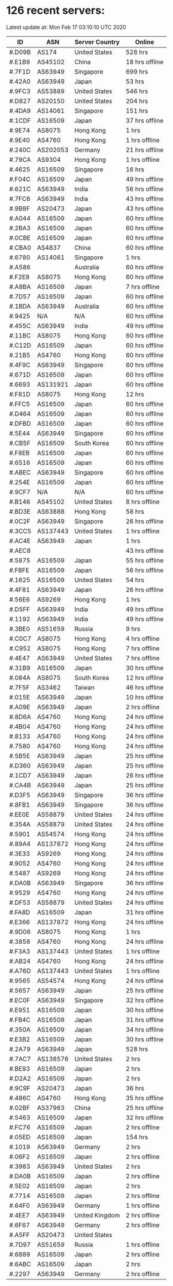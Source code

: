 # 126 recent servers:

Latest update at: Mon Feb 17 03:10:10 UTC 2020

| ID | ASN | Server Country | Online |
| -- | --- | -------------- | ------ |
| #.D09B | AS174 | United States | 528 hrs |
| #.E1B9 | AS45102 | China | 18 hrs offline |
| #.7F1D | AS63949 | Singapore | 699 hrs |
| #.42A0 | AS63949 | Japan | 53 hrs |
| #.9FC3 | AS53889 | United States | 546 hrs |
| #.D827 | AS20150 | United States | 204 hrs |
| #.4DA9 | AS14061 | Singapore | 151 hrs |
| #.1CDF | AS16509 | Japan | 37 hrs offline |
| #.9E74 | AS8075 | Hong Kong | 1 hrs |
| #.9E40 | AS4760 | Hong Kong | 1 hrs offline |
| #.240C | AS202053 | Germany | 21 hrs offline |
| #.79CA | AS9304 | Hong Kong | 1 hrs offline |
| #.4625 | AS16509 | Singapore | 16 hrs |
| #.F04C | AS16509 | Japan | 49 hrs offline |
| #.621C | AS63949 | India | 56 hrs offline |
| #.7FC6 | AS63949 | India | 43 hrs offline |
| #.9B8F | AS20473 | Japan | 43 hrs offline |
| #.A044 | AS16509 | Japan | 60 hrs offline |
| #.2BA3 | AS16509 | Japan | 60 hrs offline |
| #.0CBE | AS16509 | Japan | 60 hrs offline |
| #.CBA0 | AS4837 | China | 60 hrs offline |
| #.6780 | AS14061 | Singapore | 1 hrs |
| #.A586 |  | Australia | 60 hrs offline |
| #.F2E8 | AS8075 | Hong Kong | 60 hrs offline |
| #.A8BA | AS16509 | Japan | 7 hrs offline |
| #.7D57 | AS16509 | Japan | 60 hrs offline |
| #.1BDA | AS63949 | Australia | 60 hrs offline |
| #.9425 | N/A | N/A | 60 hrs offline |
| #.455C | AS63949 | India | 49 hrs offline |
| #.11BC | AS8075 | Hong Kong | 60 hrs offline |
| #.C12D | AS16509 | Japan | 60 hrs offline |
| #.21B5 | AS4760 | Hong Kong | 60 hrs offline |
| #.4F9C | AS63949 | Singapore | 60 hrs offline |
| #.671D | AS16509 | Japan | 60 hrs offline |
| #.6693 | AS131921 | Japan | 60 hrs offline |
| #.F81D | AS8075 | Hong Kong | 12 hrs |
| #.FFC5 | AS16509 | Japan | 60 hrs offline |
| #.D464 | AS16509 | Japan | 60 hrs offline |
| #.DFBD | AS16509 | Japan | 60 hrs offline |
| #.5E44 | AS63949 | Singapore | 60 hrs offline |
| #.CB5F | AS16509 | South Korea | 60 hrs offline |
| #.F8EB | AS16509 | Japan | 60 hrs offline |
| #.6516 | AS16509 | Japan | 60 hrs offline |
| #.ABEC | AS63949 | Singapore | 60 hrs offline |
| #.254E | AS16509 | Japan | 60 hrs offline |
| #.9CF7 | N/A | N/A | 60 hrs offline |
| #.B146 | AS45102 | United States | 8 hrs offline |
| #.BD3E | AS63888 | Hong Kong | 58 hrs |
| #.0C2F | AS63949 | Singapore | 26 hrs offline |
| #.3CC5 | AS137443 | United States | 1 hrs offline |
| #.AC4E | AS63949 | Japan | 1 hrs |
| #.AEC8 |  |  | 43 hrs offline |
| #.5875 | AS16509 | Japan | 55 hrs offline |
| #.FBFE | AS16509 | Japan | 56 hrs offline |
| #.1625 | AS16509 | United States | 54 hrs |
| #.4F81 | AS63949 | Japan | 26 hrs offline |
| #.56E6 | AS9269 | Hong Kong | 1 hrs |
| #.D5FF | AS63949 | India | 49 hrs offline |
| #.1192 | AS63949 | India | 49 hrs offline |
| #.3BE0 | AS51659 | Russia | 9 hrs |
| #.C0C7 | AS8075 | Hong Kong | 4 hrs offline |
| #.C952 | AS8075 | Hong Kong | 7 hrs offline |
| #.4E47 | AS63949 | United States | 7 hrs offline |
| #.31B9 | AS16509 | Japan | 30 hrs offline |
| #.084A | AS8075 | South Korea | 12 hrs offline |
| #.7F5F | AS3462 | Taiwan | 46 hrs offline |
| #.015E | AS63949 | Japan | 10 hrs offline |
| #.A09E | AS63949 | Japan | 2 hrs offline |
| #.8D6A | AS4760 | Hong Kong | 24 hrs offline |
| #.4B04 | AS4760 | Hong Kong | 24 hrs offline |
| #.8133 | AS4760 | Hong Kong | 24 hrs offline |
| #.7580 | AS4760 | Hong Kong | 24 hrs offline |
| #.5B5E | AS63949 | Japan | 25 hrs offline |
| #.D360 | AS63949 | Japan | 25 hrs offline |
| #.1CD7 | AS63949 | Japan | 26 hrs offline |
| #.CA4B | AS63949 | Japan | 25 hrs offline |
| #.D3F5 | AS63949 | Singapore | 36 hrs offline |
| #.8FB1 | AS63949 | Singapore | 36 hrs offline |
| #.EE0E | AS58879 | United States | 24 hrs offline |
| #.354A | AS58879 | United States | 24 hrs offline |
| #.5901 | AS54574 | Hong Kong | 24 hrs offline |
| #.89A4 | AS137872 | Hong Kong | 24 hrs offline |
| #.3E33 | AS9269 | Hong Kong | 24 hrs offline |
| #.9052 | AS4760 | Hong Kong | 24 hrs offline |
| #.5487 | AS9269 | Hong Kong | 24 hrs offline |
| #.DA0B | AS63949 | Singapore | 36 hrs offline |
| #.9529 | AS4760 | Hong Kong | 24 hrs offline |
| #.DF53 | AS58879 | United States | 24 hrs offline |
| #.FA8D | AS16509 | Japan | 31 hrs offline |
| #.E366 | AS137872 | Hong Kong | 24 hrs offline |
| #.9D06 | AS8075 | Hong Kong | 1 hrs |
| #.3858 | AS4760 | Hong Kong | 24 hrs offline |
| #.F3A3 | AS137443 | United States | 1 hrs offline |
| #.AB24 | AS4760 | Hong Kong | 24 hrs offline |
| #.A76D | AS137443 | United States | 1 hrs offline |
| #.9565 | AS54574 | Hong Kong | 24 hrs offline |
| #.5657 | AS63949 | Japan | 25 hrs offline |
| #.EC0F | AS63949 | Singapore | 32 hrs offline |
| #.E951 | AS16509 | Japan | 30 hrs offline |
| #.FB4C | AS16509 | Japan | 31 hrs offline |
| #.350A | AS16509 | Japan | 34 hrs offline |
| #.E3B2 | AS16509 | Japan | 30 hrs offline |
| #.2A79 | AS63949 | Japan | 528 hrs |
| #.7AC7 | AS138576 | United States | 2 hrs |
| #.BE93 | AS16509 | Japan | 2 hrs |
| #.D2A2 | AS16509 | Japan | 2 hrs |
| #.9C9F | AS20473 | Japan | 36 hrs |
| #.486C | AS4760 | Hong Kong | 35 hrs offline |
| #.02BF | AS37963 | China | 25 hrs offline |
| #.5463 | AS16509 | Japan | 32 hrs offline |
| #.FC76 | AS16509 | Japan | 2 hrs offline |
| #.05ED | AS16509 | Japan | 154 hrs |
| #.1019 | AS63949 | Germany | 2 hrs |
| #.06F2 | AS16509 | Japan | 2 hrs offline |
| #.3983 | AS63949 | United States | 2 hrs |
| #.DA0B | AS16509 | Japan | 2 hrs offline |
| #.5E02 | AS16509 | Japan | 2 hrs |
| #.7714 | AS16509 | Japan | 2 hrs offline |
| #.64F0 | AS63949 | Germany | 1 hrs offline |
| #.4EE7 | AS63949 | United Kingdom | 2 hrs offline |
| #.6F67 | AS63949 | Germany | 2 hrs offline |
| #.A5FF | AS20473 | United States | |
| #.7D97 | AS51659 | Russia | 1 hrs offline |
| #.6889 | AS16509 | Japan | 2 hrs offline |
| #.6ABC | AS16509 | Japan | 2 hrs |
| #.2297 | AS63949 | Germany | 2 hrs offline |

